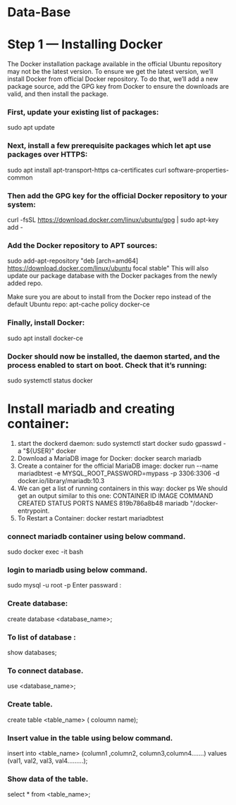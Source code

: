 # Data-Base
# Step 1 — Installing Docker
The Docker installation package available in the official Ubuntu repository may not be the latest version. To ensure we get the latest version, we’ll install Docker from official Docker repository. To do that, we’ll add a new package source, add the GPG key from Docker to ensure the downloads are valid, and then install the package.
### First, update your existing list of packages:
sudo apt update
### Next, install a few prerequisite packages which let apt use packages over HTTPS:
sudo apt install apt-transport-https ca-certificates curl software-properties-common
### Then add the GPG key for the official Docker repository to your system:
curl -fsSL https://download.docker.com/linux/ubuntu/gpg | sudo apt-key add -
### Add the Docker repository to APT sources:
sudo add-apt-repository "deb [arch=amd64] https://download.docker.com/linux/ubuntu focal stable"
This will also update our package database with the Docker packages from the newly added repo.

Make sure you are about to install from the Docker repo instead of the default Ubuntu repo:
apt-cache policy docker-ce
### Finally, install Docker:
sudo apt install docker-ce
### Docker should now be installed, the daemon started, and the process enabled to start on boot. Check that it’s running:
 sudo systemctl status docker
# Install mariadb and creating container:
1. start the dockerd daemon: sudo systemctl start docker sudo gpasswd -a "${USER}" docker
2. Download a MariaDB image for Docker: docker search mariadb
3. Create a container for the official MariaDB image: docker run --name mariadbtest -e MYSQL_ROOT_PASSWORD=mypass -p 3306:3306 -d docker.io/library/mariadb:10.3
4. We can get a list of running containers in this way: docker ps We should get an output similar to this one:
CONTAINER ID IMAGE COMMAND CREATED STATUS PORTS NAMES 819b786a8b48 mariadb "/docker-entrypoint. 
5. To Restart a Container: docker restart mariadbtest
### connect mariadb container using below command.
sudo docker exec -it <container name> bash
### login to mariadb using below command.
sudo mysql -u root -p Enter passward : <provide root passward >
### Create database:
create database <database_name>;
### To list of database :
show databases;
### To connect database.
use <database_name>;
### Create table.
create table <table_name> ( coloumn name);
### Insert value in the table using below command.
insert into <table_name> (column1 ,column2, column3,column4.......) values (val1, val2, val3, val4.........);
### Show data of the table.
 select * from <table_name>;

  

